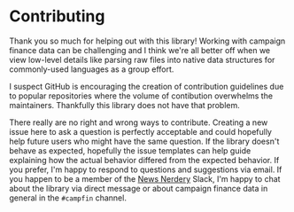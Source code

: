 # Contributing

Thank you so much for helping out with this library! Working with campaign finance data can be challenging and I think we're all better off when we view low-level details like parsing raw files into native data structures for commonly-used languages as a group effort.

I suspect GitHub is encouraging the creation of contribution guidelines due to popular repositories where the volume of contibution overwhelms the maintainers. Thankfully this library does not have that problem.

There really are no right and wrong ways to contribute. Creating a new issue here to ask a question is perfectly acceptable and could hopefully help future users who might have the same question. If the library doesn't behave as expected, hopefully the issue templates can help guide explaining how the actual behavior differed from the expected behavior. If you prefer, I'm happy to respond to questions and suggestions via email. If you happen to be a member of the [News Nerdery](https://newsnerdery.org/) Slack, I'm happy to chat about the library via direct message or about campaign finance data in general in the `#campfin` channel.
